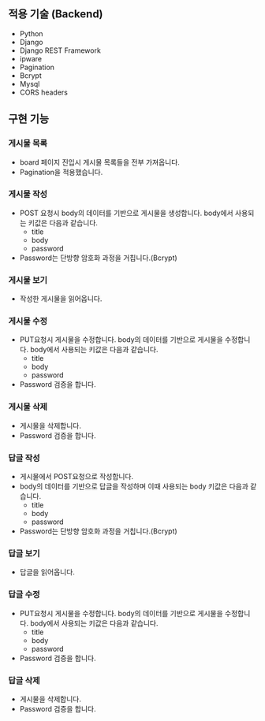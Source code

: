 ## 적용 기술 (Backend)

- Python
- Django
- Django REST Framework
- ipware
- Pagination
- Bcrypt
- Mysql
- CORS headers

## 구현 기능
### 게시물 목록
- board 페이지 진입시 게시물 목록들을 전부 가져옵니다.
- Pagination을 적용했습니다.
### 게시물 작성
- POST 요청시 body의 데이터를 기반으로 게시물을 생성합니다. body에서 사용되는 키값은 다음과 같습니다.
  - title
  - body
  - password
- Password는 단방향 암호화 과정을 거칩니다.(Bcrypt)
### 게시물 보기
- 작성한 게시물을 읽어옵니다.
### 게시물 수정
- PUT요청시 게시물을 수정합니다. body의 데이터를 기반으로 게시물을 수정합니다. body에서 사용되는 키값은 다음과 같습니다.
  - title
  - body
  - password
- Password 검증을 합니다.
 ### 게시물 삭제
- 게시물을 삭제합니다.
- Password 검증을 합니다.
### 답글 작성
- 게시물에서 POST요청으로 작성합니다.
- body의 데이터를 기반으로 답글을 작성하며 이때 사용되는 body 키값은 다음과 같습니다.
  - title
  - body
  - password
- Password는 단방향 암호화 과정을 거칩니다.(Bcrypt)
### 답글 보기
- 답글을 읽어옵니다.
### 답글 수정
- PUT요청시 게시물을 수정합니다. body의 데이터를 기반으로 게시물을 수정합니다. body에서 사용되는 키값은 다음과 같습니다.
  - title
  - body
  - password
- Password 검증을 합니다.
### 답글 삭제
- 게시물을 삭제합니다.
- Password 검증을 합니다.